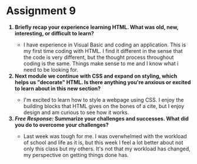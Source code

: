 <h1>Assignment 9</h1>
<ol>
  <b><li>Briefly recap your experience learning HTML. What was old, new, interesting, or difficult to learn?</li></b>
    <ul>
      <li>I have experience in Visual Basic and coding an application. This is my first time coding with HTML. I find it different in the sense that the code is very different, but the thought process throughout coding is the same. Things make sense to me and I know what i need to be looking for.</li> </ul>
  <b><li>Next module we continue with CSS and expand on styling, which helps us "decorate" HTML. Is there anything you're anxious or excited to learn about in this new section?</li></b>
    <ul>
      <li>I'm excited to learn how to style a webpage using CSS. I enjoy the building blocks that HTML gives on the bones of a cite, but I enjoy design and am curious to see how it works.</li></ul>
  <b><li><i>Free Response:</i> Summarize your challenges and successes. What did you do to overcome your challenges?</li></b>
    <ul>
      <li>Last week was tough for me. I was overwhelmed with the workload of school and life as it is, but this week I feel a lot better about not only this class but my others. It's not that my workload has changed, my perspective on getting things done has.</li></ul>
